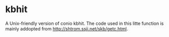 # kbhit
A Unix-friendly version of conio kbhit.
The code used in this litte function is mainly addopted from http://shtrom.ssji.net/skb/getc.html.
